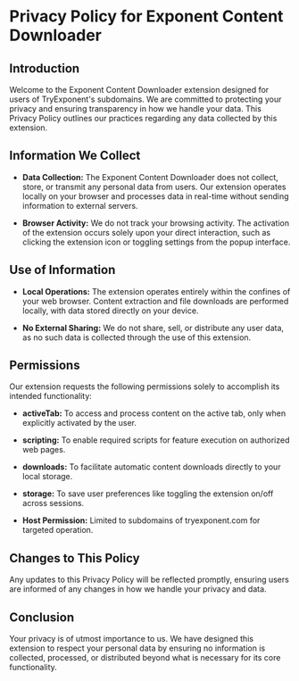 # Privacy Policy for Exponent Content Downloader

## Introduction

Welcome to the Exponent Content Downloader extension designed for users of TryExponent's subdomains. We are committed to protecting your privacy and ensuring transparency in how we handle your data. This Privacy Policy outlines our practices regarding any data collected by this extension.

## Information We Collect

- **Data Collection:** The Exponent Content Downloader does not collect, store, or transmit any personal data from users. Our extension operates locally on your browser and processes data in real-time without sending information to external servers.

- **Browser Activity:** We do not track your browsing activity. The activation of the extension occurs solely upon your direct interaction, such as clicking the extension icon or toggling settings from the popup interface.

## Use of Information

- **Local Operations:** The extension operates entirely within the confines of your web browser. Content extraction and file downloads are performed locally, with data stored directly on your device.

- **No External Sharing:** We do not share, sell, or distribute any user data, as no such data is collected through the use of this extension.

## Permissions

Our extension requests the following permissions solely to accomplish its intended functionality:

- **activeTab:** To access and process content on the active tab, only when explicitly activated by the user.
  
- **scripting:** To enable required scripts for feature execution on authorized web pages.
  
- **downloads:** To facilitate automatic content downloads directly to your local storage.

- **storage:** To save user preferences like toggling the extension on/off across sessions.

- **Host Permission:** Limited to subdomains of tryexponent.com for targeted operation.

## Changes to This Policy

Any updates to this Privacy Policy will be reflected promptly, ensuring users are informed of any changes in how we handle your privacy and data.

## Conclusion

Your privacy is of utmost importance to us. We have designed this extension to respect your personal data by ensuring no information is collected, processed, or distributed beyond what is necessary for its core functionality.
